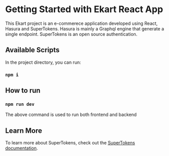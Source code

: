 # Getting Started with Ekart React App

This Ekart project is an e-commerece application developed using React, Hasura and SuperTokens.
Hasura is mainly a Graphql engine that generate a single endpoint.
SuperTokens is an open source authentication.

## Available Scripts

In the project directory, you can run:

### `npm i`

## How to run

### `npm run dev`


The above command is used to run both frontend and backend 


## Learn More

To learn more about SuperTokens, check out the [SuperTokens documentation](https://supertokens.com/docs/guides).

